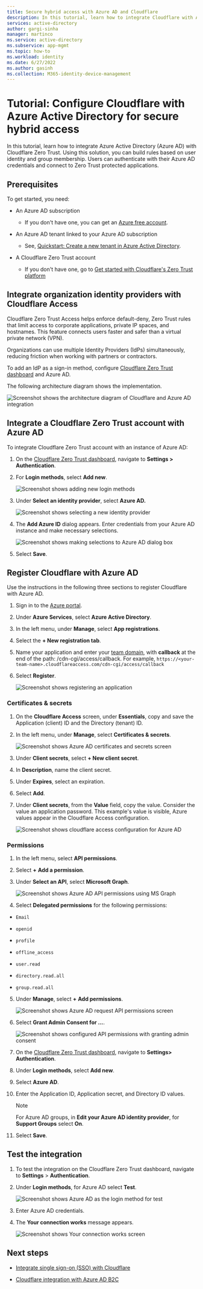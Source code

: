 ```yaml
---
title: Secure hybrid access with Azure AD and Cloudflare
description: In this tutorial, learn how to integrate Cloudflare with Azure AD for secure hybrid access 
services: active-directory
author: gargi-sinha
manager: martinco
ms.service: active-directory
ms.subservice: app-mgmt
ms.topic: how-to
ms.workload: identity
ms.date: 6/27/2022
ms.author: gasinh
ms.collection: M365-identity-device-management
---
```


# Tutorial: Configure Cloudflare with Azure Active Directory for secure hybrid access

In this tutorial, learn how to integrate Azure Active Directory
(Azure AD) with Cloudflare Zero Trust. Using this solution, you can build rules based on user identity and group membership. Users can authenticate with their Azure AD credentials and connect to Zero Trust protected applications.

## Prerequisites

To get started, you need:

- An Azure AD subscription

  - If you don't have one, you can get an [Azure free account](https://azure.microsoft.com/free/).

- An Azure AD tenant linked to your Azure AD subscription

  - See, [Quickstart: Create a new tenant in Azure Active Directory](https://docs.microsoft.com/azure/active-directory/fundamentals/active-directory-access-create-new-tenant).

- A Cloudflare Zero Trust account

  - If you don't have one, go to [Get started with Cloudflare's Zero Trust
  platform](https://dash.cloudflare.com/sign-up/teams)

## Integrate organization identity providers with Cloudflare Access

Cloudflare Zero Trust Access helps enforce default-deny, Zero Trust
rules that limit access to corporate applications, private IP spaces,
and hostnames. This feature connects users faster and safer than a virtual private network (VPN).

Organizations can use multiple Identity Providers (IdPs) simultaneously, reducing friction when working with partners
or contractors.

To add an IdP as a sign-in method, configure [Cloudflare Zero Trust
dashboard](https://dash.teams.cloudflare.com/) and Azure
AD.

The following architecture diagram shows the implementation.

![Screenshot shows the architecture diagram of Cloudflare and Azure AD integration](./media/cloudflare-azure-ad-integration/cloudflare-architecture-diagram.png)

## Integrate a Cloudflare Zero Trust account with Azure AD

To integrate Cloudflare Zero Trust account with an instance of Azure AD:

1. On the [Cloudflare Zero Trust
    dashboard](https://dash.teams.cloudflare.com/),
    navigate to **Settings > Authentication**.

2. For **Login methods**, select **Add new**.

   ![Screenshot shows adding new login methods](./media/cloudflare-azure-ad-integration/login-methods.png)

3. Under **Select an identity provider**, select **Azure AD.**

   ![Screenshot shows selecting a new identity provider](./media/cloudflare-azure-ad-integration/idp-azure-ad.png)

4. The **Add Azure ID** dialog appears. Enter credentials from your Azure AD instance and make necessary selections.

   ![Screenshot shows making selections to Azure AD dialog box](./media/cloudflare-azure-ad-integration/add-azure-ad-as-idp.png)

5. Select **Save**.

## Register Cloudflare with Azure AD

Use the instructions in the following three sections to register Cloudflare with Azure AD.

1. Sign in to the [Azure portal](https://portal.azure.com/).

2. Under **Azure Services**, select **Azure Active Directory**.

3. In the left menu, under **Manage**, select **App registrations**.

4. Select the **+ New registration tab**.

5. Name your application and enter your [team
    domain](https://developers.cloudflare.com/cloudflare-one/glossary#team-domain), with **callback** at the end of the path: /cdn-cgi/access/callback.
    For example, `https://<your-team-name>.cloudflareaccess.com/cdn-cgi/access/callback`

6. Select **Register**.

   ![Screenshot shows registering an application](./media/cloudflare-azure-ad-integration/register-application.png)

### Certificates & secrets

1. On the **Cloudflare Access** screen, under **Essentials**, copy and save the Application (client) ID and the Directory (tenant) ID.

2. In the left menu, under **Manage**, select **Certificates &
    secrets**.

   ![Screenshot shows Azure AD certificates and secrets screen](./media/cloudflare-azure-ad-integration/add-client-secret.png)

3. Under **Client secrets**, select **+ New client secret**.

4. In **Description**, name the client secret.

5. Under **Expires**, select an expiration.

6. Select **Add**.

7. Under **Client secrets**, from the **Value** field, copy the value. Consider the value an application password. This example's value is visible, Azure values appear in the Cloudflare Access configuration.

   ![Screenshot shows cloudflare access configuration for Azure AD](./media/cloudflare-azure-ad-integration/cloudflare-access-configuration.png)

### Permissions

1. In the left menu, select **API permissions**.

2. Select **+** **Add a permission**.

3. Under **Select an API**, select **Microsoft Graph**.

    ![Screenshot shows Azure AD API permissions using MS Graph](./media/cloudflare-azure-ad-integration/microsoft-graph.png)

4. Select **Delegated permissions** for the following permissions:

- `Email`

- `openid`

- `profile`

- `offline_access`

- `user.read`

- `directory.read.all`

- `group.read.all`

5. Under **Manage**, select **+** **Add permissions**.

   ![Screenshot shows Azure AD request API permissions screen](./media/cloudflare-azure-ad-integration/request-api-permissions.png)

6. Select **Grant Admin Consent for ...**.

   ![Screenshot shows configured API permissions with granting admin consent](./media/cloudflare-azure-ad-integration/grant-admin-consent.png)

7. On the [Cloudflare Zero Trust dashboard](https://dash.teams.cloudflare.com/),
    navigate to **Settings> Authentication**.

8. Under **Login methods**, select **Add new**.

9. Select **Azure AD**.

10. Enter the Application ID, Application secret, and Directory ID values.

    >[!NOTE]
    >For Azure AD groups, in **Edit your Azure AD identity provider**, for **Support Groups** select **On**.

11. Select **Save**.

## Test the integration

1. To test the integration on the Cloudflare Zero Trust dashboard,
    navigate to **Settings** > **Authentication**.

2. Under **Login methods**, for Azure AD select **Test**.

   ![Screenshot shows Azure AD as the login method for test](./media/cloudflare-azure-ad-integration/login-methods-test.png)

3. Enter Azure AD credentials.

4. The **Your connection works** message appears.

   ![Screenshot shows Your connection works screen](./media/cloudflare-azure-ad-integration/connection-success-screen.png)

## Next steps

- [Integrate single sign-on (SSO) with Cloudflare](https://developers.cloudflare.com/cloudflare-one/identity/idp-integration/)

- [Cloudflare integration with Azure AD B2C](https://docs.microsoft.com/azure/active-directory-b2c/partner-cloudflare)
